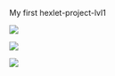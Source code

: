 My first hexlet-project-lvl1

<a href="https://codeclimate.com/github/Roman-Ast/php-project-lvl1/maintainability"><img src="https://api.codeclimate.com/v1/badges/3664cee03b2c64b323f1/maintainability" /></a>

<a href="https://codeclimate.com/github/Roman-Ast/php-project-lvl1/test_coverage"><img src="https://api.codeclimate.com/v1/badges/3664cee03b2c64b323f1/test_coverage" /></a>

<a href="https://travis-ci.org/Roman-Ast/php-project-lvl1/jobs/587059515">
<img src="https://travis-ci.org/Roman-Ast/php-project-lvl1.svg?branch=master">
</a>
